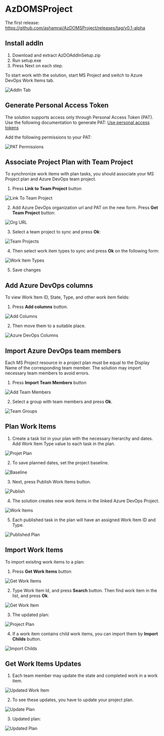 # AzDOMSProject

The first release: https://github.com/ashamrai/AzDOMSProject/releases/tag/v0.1-alpha

## Install addIn
1.	Download and extract AzDOAddInSetup.zip
1.	Run setup.exe
1.	Press Next on each step.

To start work with the solution, start MS Project and switch to Azure DevOps Work Items tab.

![AddIn Tab](/images/addin_tab.png)

## Generate Personal Access Token
The solution supports access only through Personal Access Token (PAT). Use the following documentation to generate PAT: [Use personal access tokens](https://docs.microsoft.com/en-us/azure/devops/organizations/accounts/use-personal-access-tokens-to-authenticate?view=azure-devops&tabs=preview-page)

Add the following permissions to your PAT:

![PAT Permissions](/images/pat_permissions.png)

## Associate Project Plan with Team Project
To synchronize work items with plan tasks, you should associate your MS Project plan and Azure DevOps team project.

1. Press **Link to Team Project** button

![Link To Team Project](/images/link_team_project.png)

2. Add Azure DevOps organization url and PAT on the new form. Press **Get Team Project** button:

![Org URL](/images/add_org_url.png)

3.	Select a team project to sync and press **Ok**:

![Team Projects](/images/add_team_project.png)

4.	Then select work item types to sync and press **Ok** on the following form:

![Work Item Types](/images/work_items_list.png)

5. Save changes

## Add Azure DevOps columns
To view Work Item ID, State, Type, and other work item fields:

1. Press **Add columns** button.

![Add Columns](/images/add_columns.png)

2. Then move them to a suitable place.

![Azure DevOps Columns](/images/devops_columns.png)

## Import Azure DevOps team members
Each MS Project resource in a project plan must be equal to the Display Name of the corresponding team member. The solution may import necessary team members to avoid errors.
1. Press **Import Team Members** button

![Add Team Members](/images/import_users.png)

2. Select a group with team members and press **Ok**.

![Team Groups](/images/team_to_import.png)

## Plan Work Items
1.	Create a task list in your plan with the necessary hierarchy and dates. Add Work Item Type value to each task in the plan.

![Projet Plan](/images/plan_workitems.png)

2.	To save planned dates, set the project baseline.

![Baseline](/images/set_baseline.png)

3.	Next, press Publish Work Items button.

![Publish](/images/publish.png)

4.	The solution creates new work items in the linked Azure DevOps Project.

![Work Items](/images/work_items.png)

5.	Each published task in the plan will have an assigned Work Item ID and Type.

![Published Plan](/images/pulished_tasks.png)

## Import Work Items
To import exisitng work items to a plan:
1. Press **Get Work Items** button

![Get Work Items](/images/import_work_items.png)

2. Type Work Item Id, and press **Search** button. Then find work item in the list, and press **Ok**.

![Get Work Item](/images/get_work_item.png)

3. The updated plan:

![Project Plan](/images/imported_work_item_in_plan.png)

4. If a work item contains child work items, you can import them by **Import Childs** button.

![Import Childs](/images/import_childs.png)

## Get Work Items Updates
1.	Each team member may update the state and completed work in a work item. 

![Updated Work Item](/images/updated_work_item.png)

2.	To see these updates, you have to update your project plan.

![Update Plan](/images/update_plan.png)

3.	Updated plan:

![Updated Plan](/images/updated_plan.png)
